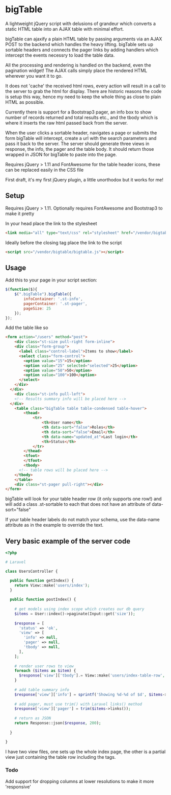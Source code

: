# bigTable

A lightweight jQuery script with delusions of grandeur which converts a static HTML table into an AJAX table with minimal effort. 


bigTable can ajaxify a plain HTML table by passing arguments via an AJAX POST to the backend which handles the heavy lifting. bigTable sets up sortable headers and connects the pager links by adding handlers which intercept the events necessry to load the table data.

All the processing and rendering is handled on the backend, even the pagination widget! The AJAX calls simply place the rendered HTML wherever you want it to go.


It does not 'cache' the received html rows, every action will result in a call to the server to grab the html for display. There are historic reasons the code is setup this way, hence my need to keep the whole thing as close to plain HTML as possible.

Currently there is support for a Bootstrap3 pager, an info box to show number of records returned and total results etc., and the tbody which is where it inserts the raw html passed back from the server.

When the user clicks a sortable header, navigates a page or submits the form bigTable will intercept, create a url with the search parameters and pass it back to the server. The server should generate three views in response, the info, the pager and the table body. It should return those wrapped in JSON for bigTable to paste into the page. 

Requires jQuery > 1.11 and FontAwesome for the table header icons, these can be replaced easily in the CSS file

First draft, it's my first jQuery plugin, a little unorthodox but it works for me!


## Setup

Requires jQuery > 1.11.
Optionally requires FontAwesome and Bootstrap3 to make it pretty

In your head place the link to the stylesheet
```html
<link media="all" type="text/css" rel="stylesheet" href="/vendor/bigtable/bigtable.css">
```

Ideally before the closing </body> tag place the link to the script
```html
<script src="/vendor/bigtable/bigtable.js"></script>
```

## Usage

Add this to your page in your script section:

```javascript
$(function($){
	$(".bigTable").bigTable({
		infoContainer: '.st-info',
		pagerContainer: '.st-pager',
		pageSize: 25 
	});
});
```

Add the table like so

```html
<form action="/users" method="post">
	<div class="st-size pull-right form-inline">
    <div class="form-group">
      <label class="control-label">Items to show</label>
      <select class="form-control">
        <option value="15">15</option>
        <option value="25" selected="selected">25</option>
        <option value="50">50</option>
        <option value="100">100</option>
      </select>
    </div>
  </div>
	<div class="st-info pull-left">
    <!-- Results summary info will be placed here -->
  </div>
	<table class="bigTable table table-condensed table-hover">
		<thead>
			<tr>
				<th>User name</th>
				<th data-sort="false">Roles</th>
				<th data-sort="false">Email</th>
				<th data-name="updated_at">Last login</th>
				<th>Status</th>
			</tr>
		</thead>
		<tfoot>
		</tfoot>
		<tbody>
      <!-- table rows will be placed here -->
    </tbody>
	</table>
	<div class="st-pager pull-right"></div>
</form>
```

bigTable will look for your table header row (it only supports one row!) and will add a class .st-sortable to each <th> that does not have an attribute of data-sort="false" 

If your table header labels do not match your schema, use the data-name attribute as in the example to override the text.

## Very basic example of the server code
```php
<?php

# Laravel 

class UsersController {

  public function getIndex() {
    return View::make('users/index');
  }
  
  public function postIndex() {
    
    # get models using index scope which creates our db query 
    $items = User::index()->paginate(Input::get('size'));
    
    $response = [
      'status' => 'ok',
      'view' => [
        'info' => null,
        'pager' => null,
        'tbody' => null,
      ],
    ];
    
    # render user rows to view
    foreach ($items as $item) {
      $response['view']['tbody'].= View::make('users/index-table-row', ['user'=>$item])->render();
    }
    
    # add table summary info
    $response['view']['info'] = sprintf('Showing %d-%d of $d', $items->getFrom(), $items->getTo(), $items->getTotal()); 
    
    # add pager, must use trim() with Laravel links() method
    $response['view']['pager'] = trim($items->links());
  
    # return as JSON
    return Response::json($response, 200);
  
  }

}
```

I have two view files, one sets up the whole index page, the other is a partial view just containing the table row including the <tr></tr> tags.




### Todo
Add support for dropping columns at lower resolutions to make it more 'responsive'
